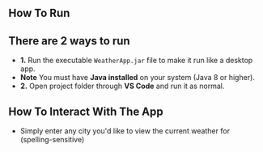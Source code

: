 ## How To Run

## There are 2 ways to run

- **1.** Run the executable `WeatherApp.jar` file to make it run like a desktop app.
- **Note** You must have **Java installed** on your system (Java 8 or higher).     
- **2.** Open project folder through **VS Code** and run it as normal.

## How To Interact With The App

- Simply enter any city you'd like to view the current weather for (spelling-sensitive)
